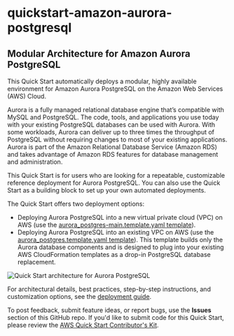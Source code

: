 # quickstart-amazon-aurora-postgresql
## Modular Architecture for Amazon Aurora PostgreSQL

This Quick Start automatically deploys a modular, highly available environment for Amazon Aurora PostgreSQL on the Amazon Web Services (AWS) Cloud.

Aurora is a fully managed relational database engine that’s compatible with MySQL and PostgreSQL. The code, tools, and applications you use today with your existing PostgreSQL databases can be used with Aurora. With some workloads, Aurora can deliver up to three times the throughput of PostgreSQL without requiring changes to most of your existing applications. Aurora is part of the Amazon Relational Database Service (Amazon RDS) and takes advantage of Amazon RDS features for database management and administration.  

This Quick Start is for users who are looking for a repeatable, customizable reference deployment for Aurora PostgreSQL. You can also use the Quick Start as a building block to set up your own automated deployments. 

The Quick Start offers two deployment options:

- Deploying Aurora PostgreSQL into a new virtual private cloud (VPC) on AWS (use the [aurora_postgres-main.template.yaml template](https://github.com/aws-quickstart/quickstart-amazon-aurora/blob/develop/templates/aurora_postgres-main.template.yaml)).
- Deploying Aurora PostgreSQL into an existing VPC on AWS (use the [aurora_postgres.template.yaml template](https://github.com/aws-quickstart/quickstart-amazon-aurora/blob/develop/templates/aurora_postgres.template.yaml)). This template builds only the Aurora database components and is designed to plug into your existing AWS CloudFormation templates as a drop-in PostgreSQL database replacement.

![Quick Start architecture for Aurora PostgreSQL](https://d0.awsstatic.com/partner-network/QuickStart/datasheets/amazon-aurora-quick-start-architecture.png)

For architectural details, best practices, step-by-step instructions, and customization options, see the 
[deployment guide](https://fwd.aws/jzGyq).

To post feedback, submit feature ideas, or report bugs, use the **Issues** section of this GitHub repo.
If you'd like to submit code for this Quick Start, please review the [AWS Quick Start Contributor's Kit](https://aws-quickstart.github.io/). 
